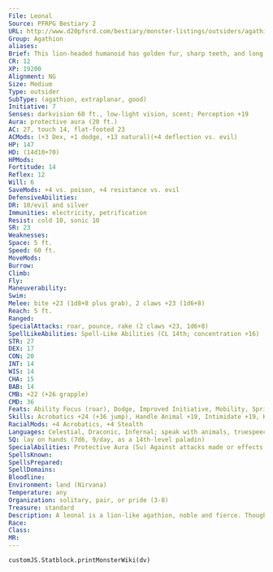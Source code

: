 ```yaml
---
File: Leonal
Source: PFRPG Bestiary 2
URL: http://www.d20pfsrd.com/bestiary/monster-listings/outsiders/agathion/agathion-leonal
Group: Agathion
aliases: 
Brief: This lion-headed humanoid has golden fur, sharp teeth, and long cat-like claws on its hands and feet.
CR: 12
XP: 19200
Alignment: NG
Size: Medium
Type: outsider
SubType: (agathion, extraplanar, good)
Initiative: 7
Senses: darkvision 60 ft., low-light vision, scent; Perception +19
Aura: protective aura (20 ft.)
AC: 27, touch 14, flat-footed 23
ACMods: (+3 Dex, +1 dodge, +13 natural)(+4 deflection vs. evil)
HP: 147
HD: (14d10+70)
HPMods: 
Fortitude: 14
Reflex: 12
Will: 6
SaveMods: +4 vs. poison, +4 resistance vs. evil
DefensiveAbilities: 
DR: 10/evil and silver
Immunities: electricity, petrification
Resist: cold 10, sonic 10
SR: 23
Weaknesses: 
Space: 5 ft.
Speed: 60 ft.
MoveMods: 
Burrow: 
Climb: 
Fly: 
Maneuverability: 
Swim: 
Melee: bite +23 (1d8+8 plus grab), 2 claws +23 (1d6+8)
Reach: 5 ft.
Ranged: 
SpecialAttacks: roar, pounce, rake (2 claws +23, 1d6+8)
SpellLikeAbilities: Spell-Like Abilities (CL 14th; concentration +16)  Constant-speak with animals   At Will-detect thoughts, fireball (DC 15), hold monster (DC 17)   3/day-cure critical wounds, neutralize poison, remove disease, wall of force   1/day-heal
STR: 27
DEX: 17
CON: 20
INT: 14
WIS: 14
CHA: 15
BAB: 14
CMB: +22 (+26 grapple)
CMD: 36
Feats: Ability Focus (roar), Dodge, Improved Initiative, Mobility, Spring Attack, (bite), Weapon Focus (claw)
Skills: Acrobatics +24 (+36 jump), Handle Animal +19, Intimidate +19, Knowledge (any one) +19, Perception +19, Sense Motive +19, Spellcraft +16, Stealth +24
RacialMods: +4 Acrobatics, +4 Stealth
Languages: Celestial, Draconic, Infernal; speak with animals, truespeech
SQ: lay on hands (7d6, 9/day, as a 14th-level paladin)
SpecialAbilities: Protective Aura (Su) Against attacks made or effects created by evil creatures, this ability provides a +4 deflection bonus to AC and a +4 resistance bonus on saving throws to anyone within 20 feet of the leonal. Otherwise, it functions as a magic circle against evil effect and a lesser globe of invulnerability, both with a radius of 20 feet (caster level equals leonal's HD). The defensive benefits from the circle are not included in a leonal's stat block.  Roar (Su) Up to three times per day, a leonal can emit a powerful roar as a standard action. Each roar affects a 60- foot cone with the effects of a holy word spell and also deals 2d6 points of sonic damage to all creatures in the area (DC 21 Fortitude negates). This is a sonic effect. The save DC is Charisma-based.
SpellsKnown: 
SpellsPrepared: 
SpellDomains: 
Bloodline: 
Environment: land (Nirvana)
Temperature: any
Organization: solitary, pair, or pride (3-8)
Treasure: standard
Description: A leonal is a lion-like agathion, noble and fierce. Though gentle with their families and patient with strangers on their home plane, in battle leonals are deadly foes of evil and cruelty. They hunt fiends and other evil monsters, silently tailing their prey until they find the right time to leap and slash. Leonals pride themselves on their hunting prowess, and few land creatures can match their speed. Although capable of using weapons, the majority of leonals prefer to battle evil with tooth and claw.  Leonals like their battles to be straightforward affairs. They begin with a roar to put their foes off balance, then follow up with claw and bite attacks. They closely coordinate with others in their pride, watching one another's flanks and setting up devastating attacks. They mainly use their magical abilities against large numbers of weaker foes and against those they need to capture or incapacitate without dealing harm to them.  Leonals stand 6 feet tall and weigh 270 pounds on average. Males usually have manes of either dark gold or black hair, which may only surround the head or may extend onto the shoulders and chest. Female leonals do not have manes, but may have longer hair on the back of the neck.
Race: 
Class: 
MR: 
---
```

```dataviewjs
customJS.Statblock.printMonsterWiki(dv)
```
